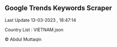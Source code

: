 

## Google Trends Keywords Scraper 
 
Last Update 13-03-2023 , 18:47:14

Country List :
VIETNAM.json



© Abdul Muttaqin 
